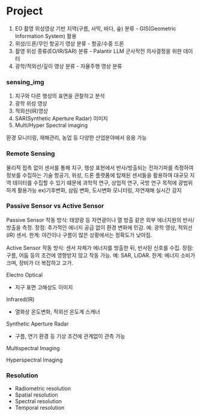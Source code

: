 # Project
1. EO 촬영 위성영상 기반 지역(구름, 사막, 바다, 숲) 분류 - GIS(Geometric Information System) 활용
2. 위성/드론/무인 항공기 영상 분류  -  항공/수중 드론
3. 촬영 위성 종류(EO/IR/SAR) 분류  -  Palantir LLM 군사작전 의사결정을 위한 데이터
4. 광학/적외선/깊이 영상 분류 - 자율주행 영상 분류




### sensing_img

1. 지구와 다른 행성의 표면을 관찰하고 분석
2. 광학 위성 영상
3. 적외선(IR)영상
4. SAR(Synthetic Aperture Radar) 이미지
5. Multi/Hyper Spectral imaging

환경 모니터링, 재해관리, 농업 등 다양한 산업분야에서 응용 가능


### Remote Sensing
물리적 접촉 없이 센서를 통해 지구, 행성 표현에서 반사/방출되는 전자기파를 측정하여 정보를 수집하는 기술
항공기, 위성, 드론 플랫폼에 탑재된 센서들을 활용하여 대규모 지역 데이터를 수집할 수 있기 떄문에 과학적 연구, 상업적 연구, 국방 연구 목적에 광법위하게 활용가능
ex)기후변화, 삼림 변화, 도시변화 모니터링, 자연재해 실시간 감지

### Passive Sensor vs Active Sensor

Passive Sensor
작동 방식: 태양광 등 자연광이나 열 방출 같은 외부 에너지원의 반사/방출을 측정.
장점: 추가적인 에너지 공급 없이 환경 변화에 민감.
예: 광학 영상, 적외선(IR) 센서.
한계: 야간이나 구름이 많은 상황에서는 정확도가 낮아짐.

Active Sensor
작동 방식: 센서 자체가 에너지를 방출한 뒤, 반사된 신호를 수집.
장점: 구름, 어둠 등의 조건에 영향받지 않고 작동 가능.
예: SAR, LiDAR.
한계: 에너지 소비가 크며, 장비가 더 복잡하고 고가.


Electro Optical
- 지구 표면 고해상도 이미지

Infrared(IR)
- 열화상 온도변화, 적외선 온도계 스캐너

Synthetic Aperture Radar
- 구름, 연기 환경 등 기상 조건에 관계없이 관측 가능

Multispectral Imaging

Hyperspectral Imaging

### Resolution
- Radiometric resolution
- Spatial resolution
- Spectral resolution
- Temporal resolution



